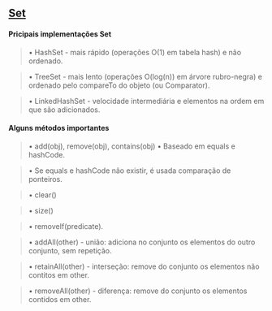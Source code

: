 ## [Set](https://docs.oracle.com/javase/10/docs/api/java/util/Set.html)

#### Pricipais implementações Set

>• HashSet - mais rápido (operações O(1) em tabela hash) e não ordenado.

>• TreeSet - mais lento (operações O(log(n)) em árvore rubro-negra) e ordenado 
pelo compareTo do objeto (ou Comparator).

>• LinkedHashSet - velocidade intermediária e elementos na ordem em que são 
adicionados.


#### Alguns métodos importantes
>• add(obj), remove(obj), contains(obj) • Baseado em equals e hashCode.

>• Se equals e hashCode não existir, é usada comparação de ponteiros.

>• clear()

>• size()

>• removeIf(predicate).

>• addAll(other) - união: adiciona no conjunto os elementos do outro conjunto, sem repetição.

>• retainAll(other) - interseção: remove do conjunto os elementos não contitos em other.

>• removeAll(other) - diferença: remove do conjunto os elementos contidos em other.
